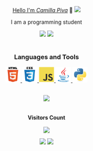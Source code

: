 <p align="center">
<a href="https://github.com/Camispiva)
</p>

<div>
  <h1 align="center">Hello I'm <i>Camilla Piva</i></a> 🫡</h1> <img heigth="50" align="50" src="https://media.giphy.com/media/q09D9LZHWn446gkTwj/giphy.gif">
  <p align="center">I am a programming student</h2>
</div>
<div align="center">
    <img height="150em" src="https://github-readme-stats.vercel.app/api?username=CamisPiva&count_private=true&include_all_commits=true&show_icons=true&theme=dracula&hide_border=false&show_owner=true"/>
         <img height="150em" src="https://github-readme-stats.vercel.app/api/top-langs/?username=CamisPiva&theme=dracula&hide_border=false&&layout=compact"/><br />
</div>

<div align="center" valign="top"><br>

<h3 align="center">Languages and Tools</h3>
<p align="center">
    <a href="https://www.w3.org/html/" target="_blank" rel="noreferrer"> <img src="https://raw.githubusercontent.com/devicons/devicon/master/icons/html5/html5-original-wordmark.svg" alt="html5" width="40" height="40"/</a> 
    <a href="https://www.w3schools.com/css/" target="_blank" rel="noreferrer"> <img src="https://raw.githubusercontent.com/devicons/devicon/master/icons/css3/css3-original-wordmark.svg" alt="css3" width="40" height="40"/</a> 
    <a href="https://developer.mozilla.org/en-US/docs/Web/JavaScript" target="_blank" rel="noreferrer"> <img src="https://raw.githubusercontent.com/devicons/devicon/master/icons/javascript/javascript-original.svg" alt="javascript" width="40" height="40"/> </a> 
    <a href="https://www.java.com" target="_blank" rel="noreferrer"> <img src="https://raw.githubusercontent.com/devicons/devicon/master/icons/java/java-original.svg" alt="java" width="40" height="40"/> </a> 
    <a href="https://www.python.org" target="_blank" rel="noreferrer"> <img src="https://raw.githubusercontent.com/devicons/devicon/master/icons/python/python-original.svg" alt="python" width="40" height="40"/> </a>
   
</p>

</div><br>

<div align="center">
  <a href="https://www.instagram.com/camis_piva/" target="_blank"><img src="https://img.shields.io/badge/-Instagram-%23E4405F?style=for-the-badge&logo=instagram&logoColor=white" target="_blank"></a>
</div>

<div align="center">
<br><p align="centre"><b>Visitors Count</b></p>  
<p align="center"><img align="center" src="https://profile-counter.glitch.me/CamisPiva}/count.svg" /></p> 
<img height="350" align="auto" src="https://media.giphy.com/media/aN9GqoR7OD3nq/giphy.gif">
<img heigth="350" align="auto" src="https://media.giphy.com/media/3ov9k1173PdfJWRsoE/giphy.gif">
</div>
